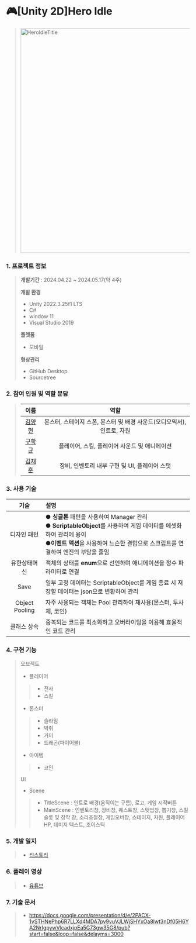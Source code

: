 # 🎮[Unity 2D]Hero Idle

 > <img width="614" alt="HeroIdleTitle" src="https://github.com/yangstar98/Hero-Idle-portfolio/assets/167849650/2987c8e7-b407-423c-b6f9-64bed01859b7">

### 1. 프로젝트 정보

> **개발기간** : 2024.04.22 ~ 2024.05.17(약 4주)
>
> **개발 환경**
> - Unity 2022.3.25f1 LTS
> - C#
> - window 11
> - Visual Studio 2019
>
> **플렛폼**
>
> - 모바일
> 
>  **형상관리**
> - GitHub Desktop
> - Sourcetree

### 2. 참여 인원 및 역할 분담

> |                    이름                   |     역할      |
> | :---------------------------------------: | :-----------: |
> | [김양현](https://github.com/yangstar98) | 몬스터, 스테이지 스폰, 몬스터 및 배경 사운드(오디오믹서), 인트로, 자원|
> |  [구학균](https://github.com/GoNyGuI)   | 플레이어, 스킬, 플레이어 사운드 및 애니메이션 |
> |  [김재훈](https://github.com/JaerHoon)  | 장비, 인벤토리 내부 구현 및 UI, 플레이어 스탯 |

### 3. 사용 기술

| 기술 | 설명 |
|:---:|:---|
| 디자인 패턴 | ● **싱글톤** 패턴을 사용하여 Manager 관리 <br> ● **ScriptableObject**를 사용하여 게임 데이터를 에셋화하여 관리에 용이<br> ●**이벤트 액션**을 사용하여 느슨한 결합으로 스크립트를 연결하여 엔진의 부담을 줄임|
| 유한상태머신 | 객체의 상태를 **enum**으로 선언하며 애니메이션을 정수 파라미터로 연결  |
| Save | 일부 고정 데이터는 ScriptableObject를 게임 종료 시 저장할 데이터는 json으로 변환하여 관리 |
| Object Pooling | 자주 사용되는 객체는 Pool 관리하여 재사용(몬스터, 투사체, 코인) |
| 클래스 상속 | 중복되는 코드를 최소화하고 오버라이딩을 이용해 효율적인 코드 관리 |

### 4. 구현 기능

> 오브젝트
> - 플레이어
>> - 전사
>> - 스킬
> - 몬스터
>> - 슬라임
>> - 박쥐
>> - 거미
>> - 드래곤(파이어볼)
> - 아이템
>> - 코인
>>
> UI
> - Scene
>> - TitleScene : 인트로 배경(움직이는 구름), 로고, 게임 시작버튼
>> - MainScene : 인벤토리창,  장비창, 퀘스트창, 스탯업창, 뽑기창, 스킬슬롯 및 장착 창, 소리조절창, 게임오버창, 스테이지, 자원, 플레이어 HP, 데미지 텍스트, 조이스틱

### 5. 개발 일지

> - [티스토리](https://yangstar.tistory.com/category/%EB%B0%A9%EC%B9%98%ED%98%95%20%EA%B2%8C%EC%9E%84%20%ED%8C%80%20%ED%94%84%EB%A1%9C%EC%A0%9D%ED%8A%B8%28Hero%20Idle%29)

### 6. 플레이 영상

> - [유튜브](https://youtu.be/JWQJ6-yybFE)

### 7. 기술 문서

> - https://docs.google.com/presentation/d/e/2PACX-1vSTHNePhp6R7LLXd4MDA7pv9vuVJLWjSHYxOa8lwt3nDf05H6YA2NrIgpywVlcadxjpEa5G73gw35G8/pub?start=false&loop=false&delayms=3000




